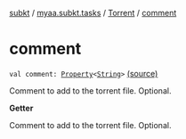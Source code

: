 [subkt](../../index.md) / [myaa.subkt.tasks](../index.md) / [Torrent](index.md) / [comment](./comment.md)

# comment

`val comment: `[`Property`](https://docs.gradle.org/current/javadoc/org/gradle/api/provider/Property.html)`<`[`String`](https://kotlinlang.org/api/latest/jvm/stdlib/kotlin/-string/index.html)`>` [(source)](https://github.com/Myaamori/SubKt/blob/0.1.12/src/main/kotlin/myaa/subkt/tasks/tasks.kt#L679)

Comment to add to the torrent file. Optional.

**Getter**

Comment to add to the torrent file. Optional.

